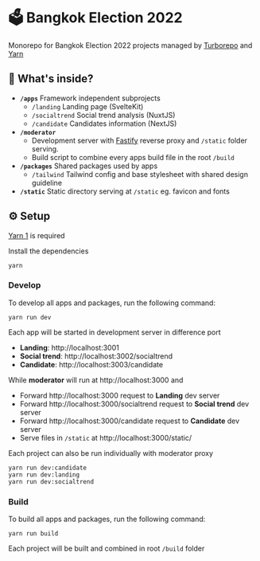 # 🗳️ Bangkok Election 2022

Monorepo for Bangkok Election 2022 projects managed by [Turborepo](https://turborepo.org/) and [Yarn](https://classic.yarnpkg.com/lang/en/)

## 🍱 What's inside?

- **`/apps`** Framework independent subprojects
  - `/landing` Landing page (SvelteKit)
  - `/socialtrend` Social trend analysis (NuxtJS)
  - `/candidate` Candidates information (NextJS)
- **`/moderator`**
  - Development server with [Fastify](https://www.fastify.io/) reverse proxy and `/static` folder serving.
  - Build script to combine every apps build file in the root `/build`
- **`/packages`** Shared packages used by apps
  - `/tailwind` Tailwind config and base stylesheet with shared design guideline
- **`/static`** Static directory serving at `/static` eg. favicon and fonts

## ⚙️ Setup

[Yarn 1](https://classic.yarnpkg.com/lang/en/) is required

Install the dependencies

```
yarn
```

### Develop

To develop all apps and packages, run the following command:

```
yarn run dev
```

Each app will be started in development server in difference port

- **Landing**: http://localhost:3001
- **Social trend**: http://localhost:3002/socialtrend
- **Candidate**: http://localhost:3003/candidate

While **moderator** will run at http://localhost:3000 and

- Forward http://localhost:3000 request to **Landing** dev server
- Forward http://localhost:3000/socialtrend request to **Social trend** dev server
- Forward http://localhost:3000/candidate request to **Candidate** dev server
- Serve files in `/static` at http://localhost:3000/static/

Each project can also be run individually with moderator proxy

```
yarn run dev:candidate
yarn run dev:landing
yarn run dev:socialtrend
```

### Build

To build all apps and packages, run the following command:

```
yarn run build
```

Each project will be built and combined in root `/build` folder
